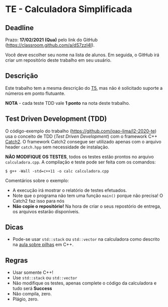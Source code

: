 
# TE - Calculadora Simplificada

## Deadline

Prazo: **17/02/2021 (Qua)** pelo link do GitHub (https://classroom.github.com/a/dS7zzI4I).

Você deve escolher seu nome na lista de alunos. Em seguida, o GitHub irá criar um repositório deste trabalho em seu usuário.

## Descrição

Este trabalho tem a mesma descrição do [T5](../T5), mas não é solicitado suporte a números em ponto flutuante.

**NOTA** - cada teste TDD vale **1 ponto** na nota deste trabalho.

## Test Driven Development (TDD)

O código-exemplo do trabalho (https://github.com/joao-lima/l2-2020-te) usa o conceito de TDD (*Test Driven Development*) com o framework C++ [Catch2](https://github.com/catchorg/Catch2/tree/v2.x).
O framework Catch2 consegue ser utilizado apenas com o arquivo header `catch.hpp` sem necessidade de instalação.

**NÃO MODIFIQUE OS TESTES**, todos os testes estão prontos no arquivo `calculadora.cpp`. A compilação e teste pode ser feita com os comandos:
```
$ g++ -Wall -std=c++11 -o calc calculadora.cpp 
```

Comentários sobre o exemplo:
- A execução irá mostrar o relatório de testes efetuados.
- Note que o programa não tem uma função `main()` porque não precisa! O Catch2 faz isso para nós
- **Não copie o repositório!** Na hora de criar o seus repostório de entrega, os arquivos estarão disponíveis.

## Dicas
- Pode-se usar `std::stack` ou `std::vector` na calculadora como descrito na  [aula sobre pilhas](../../aulas/06_listas) em C++.


## Regras
- Usar somente C++!
- Use `std::stack` ou `std::vector`
- Não modifique os testes, apenas complete o código da calculadora e tudo será **Success**
- Não compila, zero.
- Plágio, zero.